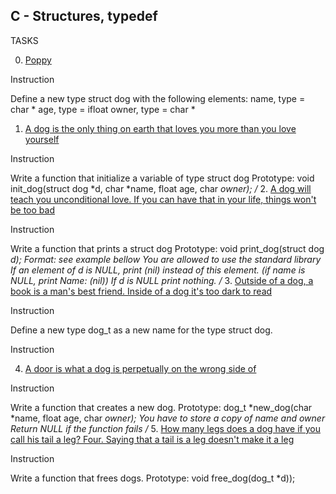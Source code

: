 ## C - Structures, typedef 

TASKS 

0. [Poppy](dog.h)

Instruction

Define a new type struct dog with the following elements:
name, type = char *
age, type = ifloat
owner, type = char *

1. [A dog is the only thing on earth that loves you more than you love yourself](1-init_dog.c)

Instruction

Write a function that initialize a variable of type struct dog
Prototype: void init_dog(struct dog *d, char *name, float age, char *owner);
/*
2. [A dog will teach you unconditional love. If you can have that in your life, things won't be too bad](2-print_dog.c)

Instruction

Write a function that prints a struct dog
Prototype: void print_dog(struct dog *d);
Format: see example bellow
You are allowed to use the standard library
If an element of d is NULL, print (nil) instead of this element. (if name is NULL, print Name: (nil))
If d is NULL print nothing.
/*
3. [Outside of a dog, a book is a man's best friend. Inside of a dog it's too dark to read](dog.h)

Instruction

Define a new type dog_t as a new name for the type struct dog.

Instruction

4. [A door is what a dog is perpetually on the wrong side of](4-new_dog.c)

Instruction

Write a function that creates a new dog.
Prototype: dog_t *new_dog(char *name, float age, char *owner);
You have to store a copy of name and owner
Return NULL if the function fails
/*
5. [How many legs does a dog have if you call his tail a leg? Four. Saying that a tail is a leg doesn't make it a leg](5-free_dog.c)

Instruction

Write a function that frees dogs.
Prototype: void free_dog(dog_t *d));
